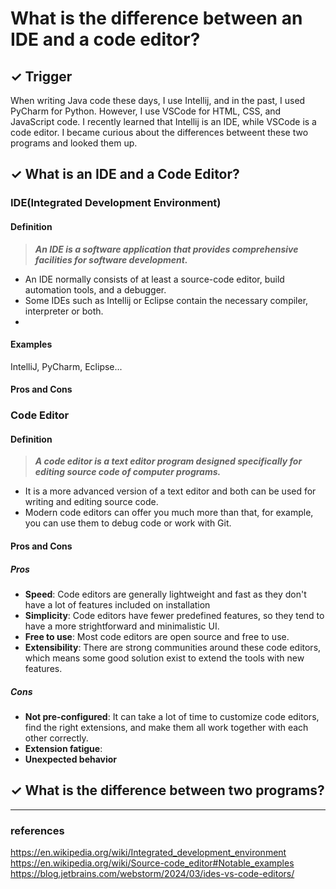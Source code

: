 # What is the difference between an IDE and a code editor?

## ✓ Trigger
When writing Java code these days, I use Intellij, and in the past, I used PyCharm for Python. However, I use VSCode for HTML, CSS, and JavaScript code. I recently learned that Intellij is an IDE, while VSCode is a code editor. I became curious about the differences betweent these two programs and looked them up.

## ✓ What is an IDE and a Code Editor?
### IDE(Integrated Development Environment)
#### Definition
> ***An IDE is a software application that provides comprehensive facilities for software development.***
- An IDE normally consists of at least a source-code editor, build automation tools, and a debugger.
- Some IDEs such as Intellij or Eclipse contain the necessary compiler, interpreter or both.
- 
#### Examples
IntelliJ, PyCharm, Eclipse...


#### Pros and Cons

### Code Editor
#### Definition
> ***A code editor is a text editor program designed specifically for editing source code of computer programs.***
- It is a more advanced version of a text editor and both can be used for writing and editing source code.
- Modern code editors can offer you much more than that, for example, you can use them to debug code or work with Git.

#### Pros and Cons
##### Pros
- **Speed**: Code editors are generally lightweight and fast as they don't have a lot of features included on installation
- **Simplicity**: Code editors have fewer predefined features, so they tend to have a more strightforward and minimalistic UI.
- **Free to use**: Most code editors are open source and free to use.
- **Extensibility**: There are strong communities around these code editors, which means some good solution exist to extend the tools with new features.

##### Cons
- **Not pre-configured**: It can take a lot of time to customize code editors, find the right extensions, and make them all work together with each other correctly.
- **Extension fatigue**: 
- **Unexpected behavior**

## ✓ What is the difference between two programs?


---

### references
https://en.wikipedia.org/wiki/Integrated_development_environment
https://en.wikipedia.org/wiki/Source-code_editor#Notable_examples
https://blog.jetbrains.com/webstorm/2024/03/ides-vs-code-editors/
